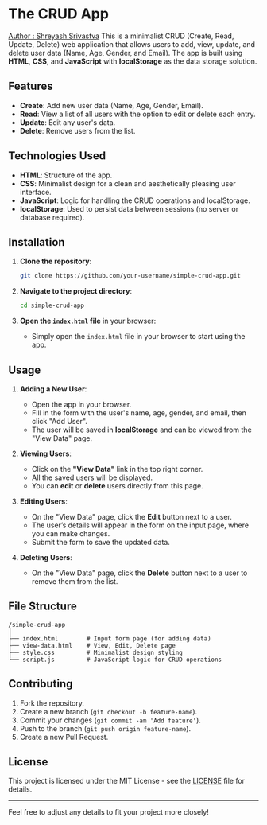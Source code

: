 # The CRUD App
[Author : Shreyash Srivastva](https://www.github.com/shreyazh)
This is a minimalist CRUD (Create, Read, Update, Delete) web application that allows users to add, view, update, and delete user data (Name, Age, Gender, and Email). The app is built using **HTML**, **CSS**, and **JavaScript** with **localStorage** as the data storage solution.

## Features
- **Create**: Add new user data (Name, Age, Gender, Email).
- **Read**: View a list of all users with the option to edit or delete each entry.
- **Update**: Edit any user's data.
- **Delete**: Remove users from the list.

## Technologies Used
- **HTML**: Structure of the app.
- **CSS**: Minimalist design for a clean and aesthetically pleasing user interface.
- **JavaScript**: Logic for handling the CRUD operations and localStorage.
- **localStorage**: Used to persist data between sessions (no server or database required).

## Installation

1. **Clone the repository**:
   ```bash
   git clone https://github.com/your-username/simple-crud-app.git
   ```

2. **Navigate to the project directory**:
   ```bash
   cd simple-crud-app
   ```

3. **Open the `index.html` file** in your browser:
   - Simply open the `index.html` file in your browser to start using the app.

## Usage

1. **Adding a New User**:
   - Open the app in your browser.
   - Fill in the form with the user's name, age, gender, and email, then click "Add User".
   - The user will be saved in **localStorage** and can be viewed from the "View Data" page.

2. **Viewing Users**:
   - Click on the **"View Data"** link in the top right corner.
   - All the saved users will be displayed.
   - You can **edit** or **delete** users directly from this page.

3. **Editing Users**:
   - On the "View Data" page, click the **Edit** button next to a user.
   - The user’s details will appear in the form on the input page, where you can make changes.
   - Submit the form to save the updated data.

4. **Deleting Users**:
   - On the "View Data" page, click the **Delete** button next to a user to remove them from the list.

## File Structure

```
/simple-crud-app
│
├── index.html        # Input form page (for adding data)
├── view-data.html    # View, Edit, Delete page
├── style.css         # Minimalist design styling
└── script.js         # JavaScript logic for CRUD operations
```

## Contributing

1. Fork the repository.
2. Create a new branch (`git checkout -b feature-name`).
3. Commit your changes (`git commit -am 'Add feature'`).
4. Push to the branch (`git push origin feature-name`).
5. Create a new Pull Request.

## License

This project is licensed under the MIT License - see the [LICENSE](LICENSE) file for details.

---

Feel free to adjust any details to fit your project more closely!

